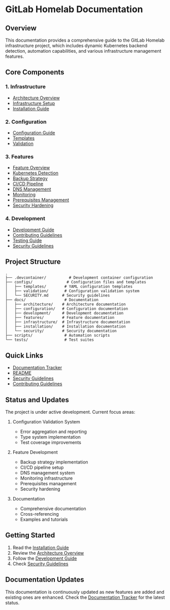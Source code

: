 # GitLab Homelab Documentation

## Overview

This documentation provides a comprehensive guide to the GitLab Homelab infrastructure project, which includes dynamic Kubernetes backend detection, automation capabilities, and various infrastructure management features.

## Core Components

### 1. Infrastructure
- [Architecture Overview](architecture/index.md)
- [Infrastructure Setup](infrastructure/index.md)
- [Installation Guide](installation/index.md)

### 2. Configuration
- [Configuration Guide](configuration/index.md)
- [Templates](../configs/templates/)
- [Validation](../configs/validation/)

### 3. Features
- [Feature Overview](features/index.md)
- [Kubernetes Detection](features/kubernetes-detection.md)
- [Backup Strategy](features/backup-strategy.md)
- [CI/CD Pipeline](features/ci-cd-pipeline.md)
- [DNS Management](features/dns-strategy.md)
- [Monitoring](features/monitoring-setup.md)
- [Prerequisites Management](features/prereq-manager.md)
- [Security Hardening](features/security-hardening.md)

### 4. Development
- [Development Guide](development/index.md)
- [Contributing Guidelines](development/contributing.md)
- [Testing Guide](development/testing.md)
- [Security Guidelines](security/index.md)

## Project Structure

```
.
├── .devcontainer/          # Development container configuration
├── configs/               # Configuration files and templates
│   ├── templates/        # YAML configuration templates
│   ├── validation/       # Configuration validation system
│   └── SECURITY.md      # Security guidelines
├── docs/                 # Documentation
│   ├── architecture/    # Architecture documentation
│   ├── configuration/   # Configuration documentation
│   ├── development/     # Development documentation
│   ├── features/        # Feature documentation
│   ├── infrastructure/  # Infrastructure documentation
│   ├── installation/    # Installation documentation
│   └── security/        # Security documentation
├── scripts/              # Automation scripts
└── tests/                # Test suites
```

## Quick Links

- [Documentation Tracker](DOCUMENTATION_TRACKER.md)
- [README](../README.md)
- [Security Guidelines](../configs/SECURITY.md)
- [Contributing Guidelines](development/contributing.md)

## Status and Updates

The project is under active development. Current focus areas:

1. Configuration Validation System
   - Error aggregation and reporting
   - Type system implementation
   - Test coverage improvements

2. Feature Development
   - Backup strategy implementation
   - CI/CD pipeline setup
   - DNS management system
   - Monitoring infrastructure
   - Prerequisites management
   - Security hardening

3. Documentation
   - Comprehensive documentation
   - Cross-referencing
   - Examples and tutorials

## Getting Started

1. Read the [Installation Guide](installation/index.md)
2. Review the [Architecture Overview](architecture/index.md)
3. Follow the [Development Guide](development/index.md)
4. Check [Security Guidelines](security/index.md)

## Documentation Updates

This documentation is continuously updated as new features are added and existing ones are enhanced. Check the [Documentation Tracker](DOCUMENTATION_TRACKER.md) for the latest status.
